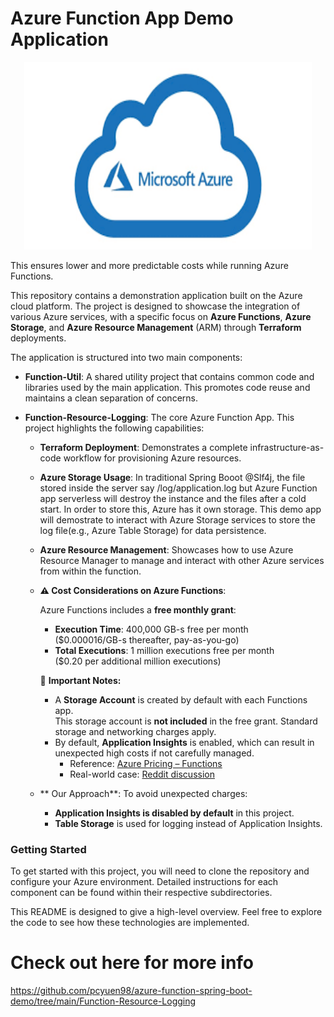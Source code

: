 # Azure Function App Demo Application

<p align="center">
<img src="/pic/azure.png" alt="Azure Logo" width="460" height="300">
</p>

This ensures lower and more predictable costs while running Azure Functions.

This repository contains a demonstration application built on the Azure cloud platform. The project is designed to showcase the integration of various Azure services, with a specific focus on **Azure Functions**, **Azure Storage**, and **Azure Resource Management** (ARM) through **Terraform** deployments.

The application is structured into two main components:

* **Function-Util**: A shared utility project that contains common code and libraries used by the main application. This promotes code reuse and maintains a clean separation of concerns.

* **Function-Resource-Logging**: The core Azure Function App. This project highlights the following capabilities:

  * **Terraform Deployment**: Demonstrates a complete infrastructure-as-code workflow for provisioning Azure resources.

  * **Azure Storage Usage**: In traditional Spring Booot @Slf4j, the file stored inside the server say /log/application.log but Azure Function app serverless will destroy the instance and the files after a cold start. In order to store this, Azure has it own storage. This demo app will demostrate to interact with Azure Storage services to store the log file(e.g., Azure Table Storage) for data persistence. 

  * **Azure Resource Management**: Showcases how to use Azure Resource Manager to manage and interact with other Azure services from within the function.

  * **⚠️ Cost Considerations on Azure Functions**:

	Azure Functions includes a **free monthly grant**:

	- **Execution Time**: 400,000 GB-s free per month  
	($0.000016/GB-s thereafter, pay-as-you-go)  
	- **Total Executions**: 1 million executions free per month  
	($0.20 per additional million executions)

	📌 **Important Notes:**
	 - A **Storage Account** is created by default with each Functions app.  
	   This storage account is **not included** in the free grant. Standard storage and networking charges apply.  
	 - By default, **Application Insights** is enabled, which can result in unexpected high costs if not carefully managed.  
		- Reference: [Azure Pricing – Functions](https://azure.microsoft.com/en-us/pricing/details/functions/)  
		- Real-world case: [Reddit discussion](https://www.reddit.com/r/AZURE/comments/en664s/how_azure_application_insights_cost_our_company/)

  * ** Our Approach**:
     To avoid unexpected charges:
	 - **Application Insights is disabled by default** in this project.  
	 - **Table Storage** is used for logging instead of Application Insights.  

### Getting Started

To get started with this project, you will need to clone the repository and configure your Azure environment. Detailed instructions for each component can be found within their respective subdirectories.

This README is designed to give a high-level overview. Feel free to explore the code to see how these technologies are implemented.

# Check out here for more info
https://github.com/pcyuen98/azure-function-spring-boot-demo/tree/main/Function-Resource-Logging



